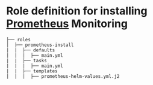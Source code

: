 # Role definition for installing [Prometheus](https://prometheus.io/) Monitoring

```
├── roles
│  ├── prometheus-install
|  |  ├── defaults
|  |  |  ├── main.yml
|  |  ├── tasks 
|  |  |  ├── main.yml  
|  |  ├── templates
|  |  |  ├── prometheus-helm-values.yml.j2
```